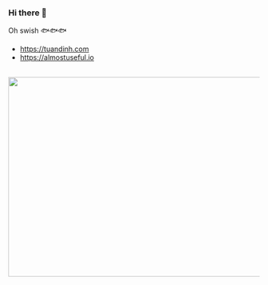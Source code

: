### Hi there 👋

Oh swish 🐟🐟🐟

* https://tuandinh.com
* https://almostuseful.io


<!--
**muoi/muoi** is a ✨ _special_ ✨ repository because its `README.md` (this file) appears on your GitHub profile.

Here are some ideas to get you started:

- 🔭 I’m currently working on ...
- 🌱 I’m currently learning ...
- 👯 I’m looking to collaborate on ...
- 🤔 I’m looking for help with ...
- 💬 Ask me about ...
- 📫 How to reach me: ...
- 😄 Pronouns: ...
- ⚡ Fun fact: ...
-->

<div align="center">
	<br>
	<a href="https://github.com/muoi/muoi/wow.svg">
		<img src="header.svg" width="800" height="400">
	</a>
	<br>
</div>
